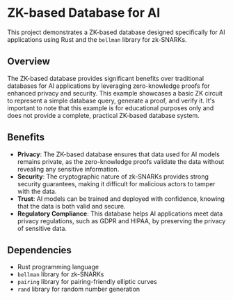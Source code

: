 # ZK-based Database for AI

This project demonstrates a ZK-based database designed specifically for AI applications using Rust and the `bellman` library for zk-SNARKs.

## Overview

The ZK-based database provides significant benefits over traditional databases for AI applications by leveraging zero-knowledge proofs for enhanced privacy and security. This example showcases a basic ZK circuit to represent a simple database query, generate a proof, and verify it. It's important to note that this example is for educational purposes only and does not provide a complete, practical ZK-based database system.

## Benefits

- **Privacy**: The ZK-based database ensures that data used for AI models remains private, as the zero-knowledge proofs validate the data without revealing any sensitive information.
- **Security**: The cryptographic nature of zk-SNARKs provides strong security guarantees, making it difficult for malicious actors to tamper with the data.
- **Trust**: AI models can be trained and deployed with confidence, knowing that the data is both valid and secure.
- **Regulatory Compliance**: This database helps AI applications meet data privacy regulations, such as GDPR and HIPAA, by preserving the privacy of sensitive data.

## Dependencies

- Rust programming language
- `bellman` library for zk-SNARKs
- `pairing` library for pairing-friendly elliptic curves
- `rand` library for random number generation
